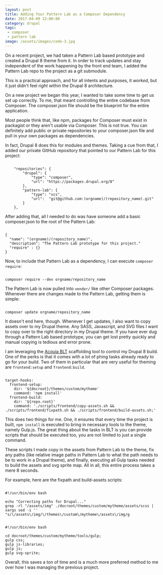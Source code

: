 ```yaml
---
layout: post
title: Adding Your Pattern Lab as a Composer Dependency
date: 2017-04-09 12:00:00
category: drupal
tags:
 - composer
 - pattern lab
image: /assets/images/code-3.jpg
---
```


On a recent project, we had taken a Pattern Lab based prototype and created a Drupal 8 theme from it. In order to track updates and stay independent of the work happening by the front end team, I added the Pattern Lab repo to the project as a git submodule. 

This is a practical approach, and for all intents and purposes, it _worked_, but it just didn't feel _right_ within the Drupal 8 architecture.

On a new project we began this year, I wanted to take some time to get us set up correctly. To me, that meant controlling the entire codebase from Composer. The composer.json file should be the blueprint for the entire application. 

Most people think that, like npm, packages for Composer must exist in packagist or they aren't usable via Composer. This is not true. You can definitely add public or private repositories to your composer.json file and pull in your own packages as dependencies. 

In fact, Drupal 8 does this for modules and themes. Taking a cue from that, I added our private GitHub repository that pointed to our Pattern Lab for this project:

<pre class="language-json"><code class="language-json">
    "repositories": {
        "drupal": {
            "type": "composer",
            "url": "https://packages.drupal.org/8"
        },
        "pattern-lab": {
            "type": "vcs",
            "url":  "git@github.com:(orgname)/(repository_name).git"
        }
    },
</code></pre>

After adding that, all I needed to do was have someone add a basic composer.json to the root of the Pattern Lab:

<pre class="language-json"><code class="language-json">
{
  "name": "(orgname)/(repository_name)",
  "description": "The Pattern Lab prototype for this project."
  "require" : {}
}
</code></pre>

Now, to include that Pattern Lab as a dependency, I can execute `composer require`:

<pre class="language-bash"><code class="language-bash">
composer require --dev orgname/repository_name
</code></pre> 

The Pattern Lab is now pulled into `vendor/` like other Composer packages. Whenever there are changes made to the Pattern Lab, getting them is simple:

<pre class="language-json"><code class="language-json">
composer update orgname/repository_name
</code></pre>

It doesn't end here, though. Whenever I get updates, I also want to copy assets over to my Drupal theme. Any SASS, Javascript, and SVG files I want to copy over to the right directory in my Drupal theme. If you have ever dug through a Pattern Lab based prototype, you can get lost pretty quickly and manual copying is tedious and error prone.

I am leveraging the <a href="https://github.com/acquia/blt" target="_blank">Acquia BLT</a> scaffolding tool to control my Drupal 8 build. One of the perks is that it comes with a lot of phing tasks already ready to go for your build. Two of them in particular that are very useful for theming are `frontend:setup` and `frontend:build`.

<pre class="language-yaml"><code class="language-yaml">
target-hooks:
  frontend-setup:
    dir: '${docroot}/themes/custom/mytheme'
    command: 'npm install'
  frontend-build:
    dir: '${repo.root}'
    command: './scripts/frontend/copy-assets.sh && ./scripts/frontend/fixpath.sh && ./scripts/frontend/build-assets.sh;'
</code></pre>

This does two things for me. One, it ensures that every time the project is built, `npm install` is executed to bring in necessary tools to the theme, namely Gulp.js. The great thing about the tasks in BLT is you can provide scripts that should be executed too, you are not limited to just a single command.

These scripts I made copy in the assets from Pattern Lab to the theme, fix any paths (like relative image paths in Pattern Lab to what the path needs to be to work in a Drupal theme), and finally, executing all Gulp tasks needed to build the assets and svg sprite map. All in all, this entire process takes a mere 8 seconds.

For example, here are the fixpath and build-assets scripts:

<pre class="language-bash"><code class="language-bash">
#!/usr/bin/env bash

echo "Correcting paths for Drupal..."
grep -rl "/assets/img" ./docroot/themes/custom/mytheme/assets/scss | xargs sed -i '' "s/\/assets\/img/\/themes\/custom\/mytheme\/assets\/img/g
</code></pre>

<pre class="language-bash"><code class="language-bash">
#!/usr/bin/env bash

cd docroot/themes/custom/mytheme/tools/gulp;
gulp css;
gulp js-libraries;
gulp js;
gulp svg-sprite;
</code></pre>

Overall, this saves a _ton_ of time and is a much more preferred method to me over how I was managing the previous project.
